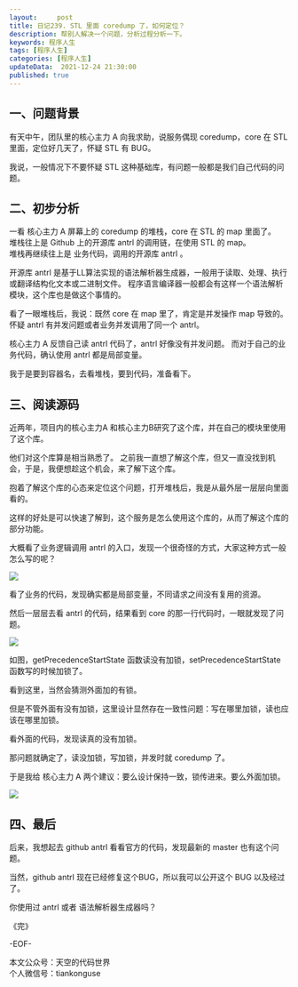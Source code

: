 ```yaml
---   
layout:     post  
title: 日记239. STL 里面 coredump 了，如何定位？  
description: 帮别人解决一个问题，分析过程分析一下。       
keywords: 程序人生  
tags: [程序人生]    
categories: [程序人生]  
updateData:  2021-12-24 21:30:00  
published: true  
---  
```



## 一、问题背景  


有天中午，团队里的核心主力 A 向我求助，说服务偶现 coredump，core 在 STL 里面，定位好几天了，怀疑 STL 有 BUG。


我说，一般情况下不要怀疑 STL 这种基础库，有问题一般都是我们自己代码的问题。


## 二、初步分析


一看 核心主力 A 屏幕上的 coredump 的堆栈，core 在 STL 的 map 里面了。  
堆栈往上是 Github 上的开源库 antrl 的调用链，在使用 STL 的 map。  
堆栈再继续往上是 业务代码，调用的开源库 antrl 。  


开源库 antrl 是基于LL算法实现的语法解析器生成器，一般用于读取、处理、执行或翻译结构化文本或二进制文件。
程序语言编译器一般都会有这样一个语法解析模块，这个库也是做这个事情的。  


看了一眼堆栈后，我说：既然 core 在 map 里了，肯定是并发操作 map 导致的。  
怀疑 antrl 有并发问题或者业务并发调用了同一个 antrl。  


核心主力 A 反馈自己读 antrl 代码了，antrl 好像没有并发问题。 
而对于自己的业务代码，确认使用 antrl 都是局部变量。  


我于是要到容器名，去看堆栈，要到代码，准备看下。  


## 三、阅读源码  


近两年，项目内的核心主力A 和核心主力B研究了这个库，并在自己的模块里使用了这个库。


他们对这个库算是相当熟悉了。
之前我一直想了解这个库，但又一直没找到机会，于是，我便想趁这个机会，来了解下这个库。


抱着了解这个库的心态来定位这个问题，打开堆栈后，我是从最外层一层层向里面看的。


这样的好处是可以快速了解到，这个服务是怎么使用这个库的，从而了解这个库的部分功能。


大概看了业务逻辑调用 antrl 的入口，发现一个很奇怪的方式，大家这种方式一般怎么写的呢？  


![](//res.tiankonguse.com/images/2021/12/24/001.png)  


看了业务的代码，发现确实都是局部变量，不同请求之间没有复用的资源。  


然后一层层去看 antrl 的代码，结果看到 core 的那一行代码时，一眼就发现了问题。  


![](//res.tiankonguse.com/images/2021/12/24/002.png)  


如图，getPrecedenceStartState 函数读没有加锁，setPrecedenceStartState 函数写的时候加锁了。  


看到这里，当然会猜测外面加的有锁。  


但是不管外面有没有加锁，这里设计显然存在一致性问题：写在哪里加锁，读也应该在哪里加锁。  


看外面的代码，发现读真的没有加锁。  


那问题就确定了，读没加锁，写加锁，并发时就 coredump 了。  


于是我给 核心主力 A 两个建议：要么设计保持一致，锁传进来。要么外面加锁。  


![](//res.tiankonguse.com/images/2021/12/24/003.png)  



## 四、最后  


后来，我想起去 github antrl 看看官方的代码，发现最新的 master 也有这个问题。  


当然，github antrl 现在已经修复这个BUG，所以我可以公开这个 BUG 以及经过了。  


你使用过 antrl 或者 语法解析器生成器吗？  


《完》  


-EOF-  



本文公众号：天空的代码世界  
个人微信号：tiankonguse  

